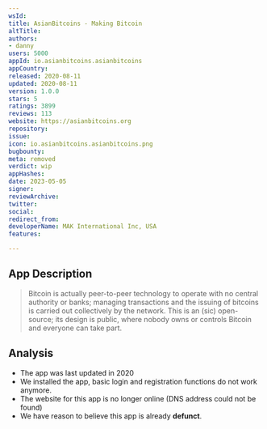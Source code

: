```yaml
---
wsId: 
title: AsianBitcoins - Making Bitcoin
altTitle: 
authors:
- danny
users: 5000
appId: io.asianbitcoins.asianbitcoins
appCountry: 
released: 2020-08-11
updated: 2020-08-11
version: 1.0.0
stars: 5
ratings: 3899
reviews: 113
website: https://asianbitcoins.org
repository: 
issue: 
icon: io.asianbitcoins.asianbitcoins.png
bugbounty: 
meta: removed
verdict: wip
appHashes: 
date: 2023-05-05
signer: 
reviewArchive: 
twitter: 
social: 
redirect_from: 
developerName: MAK International Inc, USA
features: 

---
```


## App Description 

> Bitcoin is actually peer-to-peer technology to operate with no central authority or banks; managing transactions and the issuing of bitcoins is carried out collectively by the network. This is an (sic) open-source; its design is public, where nobody owns or controls Bitcoin and everyone can take part.

## Analysis 

- The app was last updated in 2020 
- We installed the app, basic login and registration functions do not work anymore. 
- The website for this app is no longer online (DNS address could not be found)
- We have reason to believe this app is already **defunct**.
